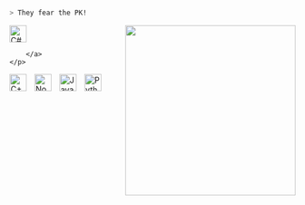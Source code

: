 ```bash

> They fear the PK!

```

<p aling="center">
	<a aling="left">
		<img align="right" width="300" src="https://github-readme-stats.vercel.app/api?username=PKDORX&theme=midnight-purple&show_icons=true" data-canonical-src="https://github-readme-stats.vercel.app/api?username=psauxx&amp;show_icons=true&amp;theme=radical" style="max-width: 100%;">
		<img align="low" alt="C#" width="30px" style="padding-right:10px;" src="https://cdn.jsdelivr.net/gh/devicons/devicon/icons/csharp/csharp-line.svg" />
		<p aling="low">
			
		</a>
	</p>
	

<img align="low" alt="C++" width="30px" style="padding-right:10px;" src="https://cdn.jsdelivr.net/gh/devicons/devicon/icons/cplusplus/cplusplus-line.svg" />
<img align="low" alt="NodeJS" width="30px" style="padding-right:10px;" src="https://cdn.jsdelivr.net/gh/devicons/devicon/icons/nodejs/nodejs-original.svg" />
<img align="low" alt="JavaScript" width="30px" style="padding-right:10px;" src="https://cdn.jsdelivr.net/gh/devicons/devicon/icons/javascript/javascript-plain.svg" />
<img align="low" alt="Python" width="30px" style="padding-right:10px;" src="https://cdn.jsdelivr.net/gh/devicons/devicon/icons/python/python-plain.svg" />

	



  

 


 


  
  


